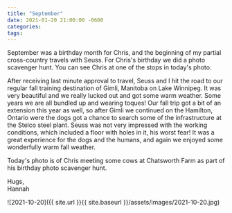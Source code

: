 ```yaml
---
title: "September"
date: 2021-01-20 21:00:00 -0600
categories:
tags:
---
```


September was a birthday month for Chris, and the beginning of my partial cross-country travels with Seuss. For Chris's birthday we did a photo scavenger hunt. You can see Chris at one of the stops in today's photo.

After receiving last minute approval to travel, Seuss and I hit the road to our regular fall training destination of Gimli, Manitoba on Lake Winnipeg. It was very beautiful and we really lucked out and got some warm weather. Some years we are all bundled up and wearing toques! Our fall trip got a bit of an extension this year as well, so after Gimli we continued on the Hamilton, Ontario were the dogs got a chance to search some of the infrastructure at the Stelco steel plant. Seuss was not very impressed with the working conditions, which included a floor with holes in it, his worst fear! It was a great experience for the dogs and the humans, and again we enjoyed some wonderfully warm fall weather.

Today's photo is of Chris meeting some cows at Chatsworth Farm as part of his birthday photo scavenger hunt.

Hugs,<br />
Hannah

![2021-10-20]({{ site.url }}{{ site.baseurl }}/assets/images/2021-10-20.jpg)

